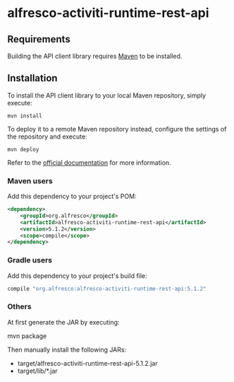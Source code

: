 # alfresco-activiti-runtime-rest-api

## Requirements

Building the API client library requires [Maven](https://maven.apache.org/) to be installed.

## Installation

To install the API client library to your local Maven repository, simply execute:

```shell
mvn install
```

To deploy it to a remote Maven repository instead, configure the settings of the repository and execute:

```shell
mvn deploy
```

Refer to the [official documentation](https://maven.apache.org/plugins/maven-deploy-plugin/usage.html) for more information.

### Maven users

Add this dependency to your project's POM:

```xml
<dependency>
    <groupId>org.alfresco</groupId>
    <artifactId>alfresco-activiti-runtime-rest-api</artifactId>
    <version>5.1.2</version>
    <scope>compile</scope>
</dependency>
```

### Gradle users

Add this dependency to your project's build file:

```groovy
compile "org.alfresco:alfresco-activiti-runtime-rest-api:5.1.2"
```

### Others

At first generate the JAR by executing:

mvn package

Then manually install the following JARs:

* target/alfresco-activiti-runtime-rest-api-5.1.2.jar
* target/lib/*.jar
